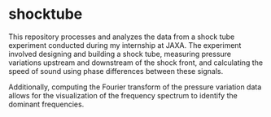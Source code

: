 # shocktube

This repository processes and analyzes the data from a shock tube experiment conducted during my internship at JAXA. The experiment involved designing and building a shock tube, measuring pressure variations upstream and downstream of the shock front, and calculating the speed of sound using phase differences between these signals.

Additionally, computing the Fourier transform of the pressure variation data allows for the visualization of the frequency spectrum to identify the dominant frequencies.
